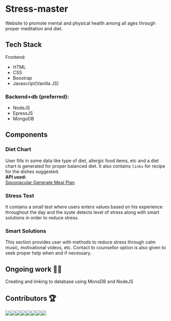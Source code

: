 # Stress-master

Website to promote mental and physical health among all ages through proper meditation and diet.

## Tech Stack
Frontend:
* HTML
* CSS
* Boostrap
* Javascript(Vanilla JS)

### Backend+db (preferred):
* NodeJS
* EpressJS
* MongoDB

## Components

### Diet Chart

User fills in some data like type of diet, allergic food items, etc and a diet chart is generated for proper balanced diet. It also contains `links` for recipe for the dishes suggested.<br>
<b>API used:</b><br>
[Spoonacular Generate Meal Plan](https://spoonacular.com/food-api/docs#Generate-Meal-Plan) 

### Stress Test

It contains a small test where users enters values based on his experience throughout the day and the syste detects level of stress along with smart solutions in order to reduce stress.

### Smart Solutions

This section provides user with methods to reduce stress through calm music, motivational videos, etc. Contact to counsellor option is also given to seek proper help when and if necessary.

## Ongoing work :woman_technologist:

Creating and linking to database using MonoDB and NodeJS

## Contributors :trophy:

[![](https://sourcerer.io/fame/ishika1727/ishika1727/Stress-master/images/0)](https://sourcerer.io/fame/ishika1727/ishika1727/Stress-master/links/0)[![](https://sourcerer.io/fame/ishika1727/ishika1727/Stress-master/images/1)](https://sourcerer.io/fame/ishika1727/ishika1727/Stress-master/links/1)[![](https://sourcerer.io/fame/ishika1727/ishika1727/Stress-master/images/2)](https://sourcerer.io/fame/ishika1727/ishika1727/Stress-master/links/2)[![](https://sourcerer.io/fame/ishika1727/ishika1727/Stress-master/images/3)](https://sourcerer.io/fame/ishika1727/ishika1727/Stress-master/links/3)[![](https://sourcerer.io/fame/ishika1727/ishika1727/Stress-master/images/4)](https://sourcerer.io/fame/ishika1727/ishika1727/Stress-master/links/4)[![](https://sourcerer.io/fame/ishika1727/ishika1727/Stress-master/images/5)](https://sourcerer.io/fame/ishika1727/ishika1727/Stress-master/links/5)[![](https://sourcerer.io/fame/ishika1727/ishika1727/Stress-master/images/6)](https://sourcerer.io/fame/ishika1727/ishika1727/Stress-master/links/6)[![](https://sourcerer.io/fame/ishika1727/ishika1727/Stress-master/images/7)](https://sourcerer.io/fame/ishika1727/ishika1727/Stress-master/links/7)

